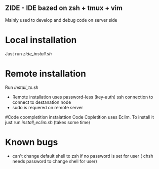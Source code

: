 ## ZIDE - IDE bazed on zsh + tmux + vim

Mainly used to develop and debug code on server side

# Local installation
Just run *zide_install.sh*

# Remote installation
Run *install_to.sh <host-to-istall>*
* Remote installation uses password-less (key-auth) ssh connection to connect to destanation node
* sudo is requered on remote server

#Code coompletition instalattion
Code Copletition uses Eclim. To install it just run *install_eclim.sh* (takes some time)

# Known bugs
* can't change default shell to zsh if no password is set for user ( chsh needs password to change shell for user)

